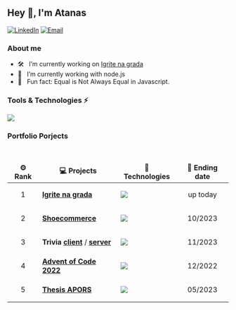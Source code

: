 ## Hey 👋, I'm Atanas

<a href="https://www.linkedin.com/in/atanas-angeliev/"><img alt="LinkedIn" src="https://img.shields.io/badge/atanas-linkedIn-brightgreen?style=flat-square&logo=linkedin"></a>
<a href="mailto:atanas.angeliev1@gmail.com"><img alt="Email" src="https://img.shields.io/badge/Email-atanas.angeliev1@gmail.com-blue?style=flat-square&logo=gmail"></a>

### About me

-   🛠 &nbsp; I’m currently working on [Igrite na grada](https://igritenagrada.com/)
-   🌱 &nbsp; I’m currently working with node.js
-   👾 &nbsp; Fun fact: Equal is Not Always Equal in Javascript.

### Tools & Technologies ⚡

 <p align="left">
  <a href="">
    <img src="https://skillicons.dev/icons?i=html,css,js,py,react,nodejs,flask,django,postgres,mongodb,postman,tensorflow,git,vscode" />
  </a>
</p>

### Portfolio Porjects

<br />
  <table>
    <thead align="center">
      <tr border: none;>
        <td><b>⚙️ Rank</b></td>
        <td><b>💻 Projects</b></td>
        <td><b>🐛 Technologies</b></td>
        <td><b>🔔 Ending date</b></td>
      </tr>
    </thead>
    <tbody>
        <tr>
          <td align="center">1</td>
	        <td><a href="https://github.com/a-angeliev/Urban-Code"><b>Igrite na grada</b></a></td>
          <td>
            <p align="left">
              <a href="">
                <img src="https://skillicons.dev/icons?i=react,nodejs,mongodb" />
              </a>
            </p>
          </td>
          <td align="center">up today</td>
        </tr>
        <tr>
          <td align="center">2</td>
	        <td><a href="https://github.com/a-angeliev/Shoecommerce"><b>Shoecommerce</b></a></td>
          <td>
            <p align="left">
              <a href="">
                <img src="https://skillicons.dev/icons?i=react,flask,postgres" />
              </a>
            </p>
          </td>
          <td align="center">10/2023</td>
        </tr>
        <tr>
          <td align="center">3</td>
	        <td><b>Trivia</b> <a href="https://github.com/a-angeliev/Trivia-client"><b>client</b></a> / <a href="https://github.com/a-angeliev/Trivia-server"><b>server</b></a></td>
          <td>
            <p align="left">
              <a href="">
                <img src="https://skillicons.dev/icons?i=react,flask,postgres" />
              </a>
            </p>
          </td>
          <td align="center">11/2023</td>
        </tr>
        <tr>
            <td align="center">4</td>
	        <td><a href="https://github.com/a-angeliev/Advent-Of-Code"><b>Advent of Code 2022</b></a></td>
            <td>
                <p align="left">
                    <a href="">
                        <img src="https://skillicons.dev/icons?i=py" />
                    </a>
                </p>
            </td>
            <td align="center" >12/2022</td>
        </tr>
        <tr>
            <td align="center">5</td>
	        <td><a href="https://github.com/a-angeliev/Advent-Of-Code"><b>Thesis APORS</b></a></td>
            <td>
                <p align="left">
                    <a href="">
                        <img src="https://skillicons.dev/icons?i=py,tensorflow" />
                    </a>
                </p>
            </td>
            <td align="center" >05/2023</td>
        </tr>
    </tbody>
  </table>
  <br />

<!-- <a href="https://git.io/streak-stats"><img src="https://streak-stats.demolab.com?user=a-angeliev&theme=dark" alt="GitHub Streak" /></a> -->
